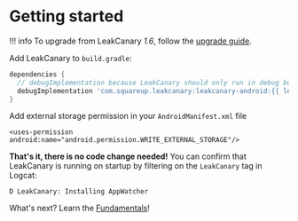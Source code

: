 # Getting started

!!! info
    To upgrade from LeakCanary *1.6*, follow the [upgrade guide](upgrading-to-leakcanary-2.0.md).

Add LeakCanary to `build.gradle`:

```groovy
dependencies {
  // debugImplementation because LeakCanary should only run in debug builds.
  debugImplementation 'com.squareup.leakcanary:leakcanary-android:{{ leak_canary.release }}'
}
```

Add external storage permission in your `AndroidManifest.xml` file
```
<uses-permission android:name="android.permission.WRITE_EXTERNAL_STORAGE"/>
```

**That's it, there is no code change needed!** You can confirm that LeakCanary is running on startup by filtering on the `LeakCanary` tag in Logcat:

```
D LeakCanary: Installing AppWatcher
```

What's next? Learn the [Fundamentals](fundamentals.md)!
